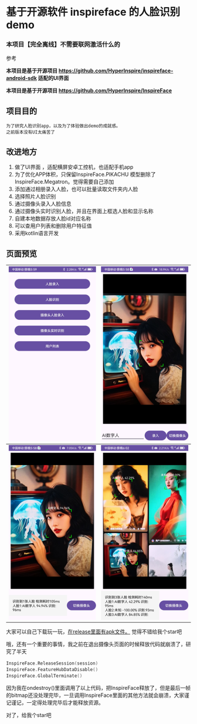 # 基于开源软件 inspireface 的人脸识别demo

### 本项目【完全离线】不需要联网激活什么的

参考

**本项目是基于开源项目 https://github.com/HyperInspire/inspireface-android-sdk 适配的UI界面**

**本项目是基于开源项目 https://github.com/HyperInspire/InspireFace**


## 项目目的
    为了研究人脸识别app，以及为了体验做出demo的成就感。
    之前版本没有UI太痛苦了

## 改进地方
1. 做了UI界面 ，适配横屏安卓工控机，也适配手机app
2. 为了优化APP体积，只保留InspireFace.PIKACHU 模型删除了 InspireFace.Megatron。觉得需要自己添加
3. 添加通过相册录入人脸，也可以批量读取文件夹内人脸
4. 选择照片人脸识别
5. 通过摄像头录入人脸信息
6. 通过摄像头实时识别人脸，并且在界面上框选人脸和显示名称
7. 自建本地数据存放人脸id对应名称
8. 可以查用户列表和删除用户特征值
9. 采用kotlin语言开发


## 页面预览

| ![预览](doc/01.jpg) | ![预览](doc/02.jpg) |
| --- | --- |
| ![预览](doc/03.jpg) | ![预览](doc/04.jpg) |


大家可以自己下载玩一玩，[在release里面有apk文件。](https://github.com/yutils/FaceRec-Android/blob/master/releases)
觉得不错给我个star吧


哦，还有一个重要的事情，我之前在退出摄像头页面的时候释放代码就崩溃了，研究了半天
```kotlin
InspireFace.ReleaseSession(session)
InspireFace.FeatureHubDataDisable()
InspireFace.GlobalTerminate()
```
因为我在ondestroy()里面调用了以上代码，把InspireFace释放了，但是最后一帧的bitmap还没处理完毕，一旦调用InspireFace里面的其他方法就会崩溃，大家谨记谨记，一定得处理完毕后才能释放资源。


对了，给我个star吧
